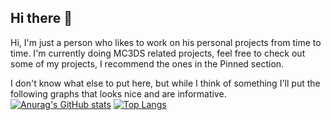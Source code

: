 ## Hi there 👋
Hi, I'm just a person who likes to work on his personal projects from time to time. I'm currently doing MC3DS related projects, feel free to check out some of my projects, I recommend the ones in the Pinned section.

I don't know what else to put here, but while I think of something I'll put the following graphs that looks nice and are informative.
[![Anurag's GitHub stats](https://github-readme-stats.vercel.app/api?username=STBrian&theme=codeSTACKr)](https://github.com/STBrian)
[![Top Langs](https://github-readme-stats.vercel.app/api/top-langs/?username=STBrian&layout=compact&theme=codeSTACKr)](https://github.com/STBrian)
<!--
**STBrian/STBrian** is a ✨ _special_ ✨ repository because its `README.md` (this file) appears on your GitHub profile.

Here are some ideas to get you started:

- 🔭 I’m currently working on ...
- 🌱 I’m currently learning ...
- 👯 I’m looking to collaborate on ...
- 🤔 I’m looking for help with ...
- 💬 Ask me about ...
- 📫 How to reach me: ...
- 😄 Pronouns: ...
- ⚡ Fun fact: ...
-->

